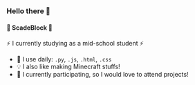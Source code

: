 ### Hello there 👋

#### 🧊 ScadeBlock 🧊

⚡ I currently studying as a mid-school student ⚡ 

- 📀 I use daily: `.py`, `.js`, `.html`, `.css`
- 💡 I also like making Minecraft stuffs!
- 💬 I currently participating, so I would love to attend projects!
